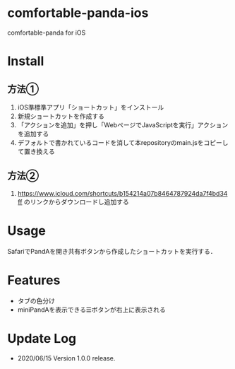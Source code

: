 # comfortable-panda-ios
comfortable-panda for iOS

# Install
## 方法①
1. iOS準標準アプリ「ショートカット」をインストール
1. 新規ショートカットを作成する
1. 「アクションを追加」を押し「WebページでJavaScriptを実行」アクションを追加する
1. デフォルトで書かれているコードを消して本repositoryのmain.jsをコピーして置き換える

## 方法②
1. https://www.icloud.com/shortcuts/b154214a07b8464787924da7f4bd34ff
のリンクからダウンロードし追加する

# Usage
SafariでPandAを開き共有ボタンから作成したショートカットを実行する．

# Features
- タブの色分け
- miniPandAを表示できる☰ボタンが右上に表示される

# Update Log
- 2020/06/15 Version 1.0.0 release. 